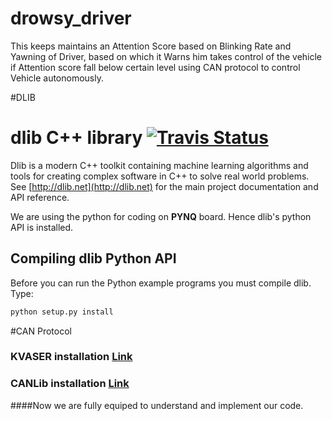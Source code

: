 # drowsy_driver
This keeps maintains an Attention Score based on Blinking Rate and Yawning of Driver, based on which it Warns him takes control of the vehicle if Attention score fall below certain level using CAN protocol to control Vehicle autonomously. 


#DLIB


# dlib C++ library [![Travis Status](https://travis-ci.org/davisking/dlib.svg?branch=master)](https://travis-ci.org/davisking/dlib)

Dlib is a modern C++ toolkit containing machine learning algorithms and tools for creating complex software in C++ to solve real world problems. See [http://dlib.net](http://dlib.net) for the main project documentation and API reference.

We are using the python for coding on **PYNQ** board. Hence dlib's python API is installed.


## Compiling dlib Python API

Before you can run the Python example programs you must compile dlib. Type:

```bash
python setup.py install
```


#CAN Protocol 
###  KVASER installation [Link](https://www.kvaser.com/linux-drivers-and-sdk/)

### CANLib installation [Link](https://www.youtube.com/watch?v=Gz-lIVIU7ys&feature=youtu.be)
 

####Now we are fully equiped to understand and implement our code.
